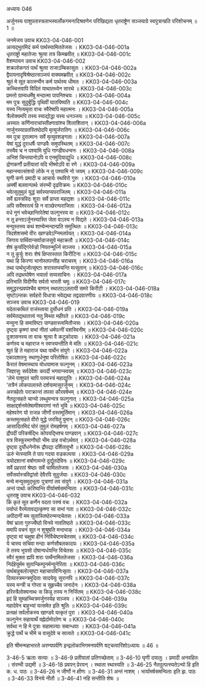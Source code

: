 अध्यायः 046

अर्जुनस्य पाशुपतास्त्रलाभस्वर्लोकगमनादिश्रवणेन परिखिद्यता धृतराष्ट्रेण सञ्जयाग्रे स्वपुत्रान्प्रति परिशोचनम् ॥ 1 ॥

जनमेजय उवाच 	KK03-04-046-001  
अत्यद्भुतमिदं कर्म पार्थस्यामिततेजसः ।	KK03-04-046-001a  
धृतराष्ट्रो महातेजाः श्रुत्वा तत्र किमब्रवीत् ॥	KK03-04-046-001c  
वैशम्पायन उवाच  	KK03-04-046-002  
शक्रलोकगतं पार्थं श्रुत्वा राजाऽम्बिकासुतः ।	KK03-04-046-002a  
द्वैपायनादृषिश्रेष्ठात्सञ्जयं वाक्यमब्रवीत् ॥	KK03-04-046-002c  
श्रुतं मे सूत कार्त्स्न्येन कर्म पार्थस्य धीमतः ।	KK03-04-046-003a  
कच्चित्तवापि विदितं याथातथ्येन सारथे ॥	KK03-04-046-003c  
प्रमत्तो ग्राम्यधर्मेषु मन्दात्मा पापनिश्चयः ।	KK03-04-046-004a  
मम पुत्रः सुदुर्बुद्धिः पृथिवीं घातयिष्यति ॥	KK03-04-046-004c  
यस्य नित्यमृता वाचः स्वैरेष्वपि महात्मनः ।	KK03-04-046-005a  
त्रैलोक्यमपि तस्य स्याद्योद्धा यस्य धनञ्जयः ॥	KK03-04-046-005c  
अस्यतः कर्णिनाराचांस्तीक्ष्णाग्रांश्च शिलाशितान् ।	KK03-04-046-006a  
नार्जुनस्याग्रतस्तिष्ठेदपि मृत्युर्जरातिगः ॥	KK03-04-046-006c  
मम पुत्रा दुरात्मानः सर्वे मृत्युवशङ्गताः ।	KK03-04-046-007a  
येषां युद्धं दुराधर्षैः पाण्डवैः समुपस्थितम् ॥	KK03-04-046-007c  
तस्यैव च न पश्यामि युधि गाण्डीवधन्वनः ।	KK03-04-046-008a  
अनिशं चिन्तयानोऽपि य एनमुदियाद्युधि ॥	KK03-04-046-008c  
द्रोणकर्णौ प्रतीयातां यदि भीष्मोऽपि वा रणे ।	KK03-04-046-009a  
महान्स्यात्संशयो लोके न तु पश्यामि नो जयम् ॥	KK03-04-046-009c  
घृणी कर्णः प्रमादी च आचार्यः स्थविरो गुरुः ।	KK03-04-046-010a  
अमर्षी बलवान्पार्थः संरम्भी दृढविक्रमः ॥	KK03-04-046-010c  
भवेत्सुतुमुलं युद्धं सर्वस्याप्यपराजितम् ।	KK03-04-046-011a  
सर्वे ह्यस्त्रविदः शूराः सर्वे प्राप्ता महद्यशः ॥	KK03-04-046-011c  
अपि सर्वेश्वरत्वं हि न वाञ्छेरन्पराजिताः ।	KK03-04-046-012a  
वधे नूनं भवेच्छान्तिरेतेषां फल्गुनस्य वा ॥	KK03-04-046-012c  
न तु हन्ताऽर्जुनस्यास्ति जेता वाऽस्य न विद्यते ।	KK03-04-046-013a  
मन्युस्तस्य कथं शाम्येन्मन्दान्प्रति समुत्थितः ॥	KK03-04-046-013c  
त्रिदशेशसमो वीरः खाण्डवेऽग्निमतर्पयत् ।	KK03-04-046-014a  
जिगाय पार्थिवान्सर्वान्राजसूये महाक्रतौ ॥	KK03-04-046-014c  
शेषं कुर्याद्गिरेर्वज्रो निपतन्मूर्ध्नि सञ्जय ।	KK03-04-046-015a  
न तु कुर्युः शराः शेषं क्षिप्तास्तात किरीटिना ॥	KK03-04-046-015c  
यथा हि किरणा भानोस्तपन्तीह चराचरम् ।	KK03-04-046-016a  
तथा पार्थभुजोत्सृष्टाः शरास्तप्स्यन्ति मत्सुतान् ॥	KK03-04-046-016c  
अपि तद्रथघोषेण भयार्ता सव्यसाचिनः ।	KK03-04-046-017a  
प्रतिभाति विदीर्णेव सर्वतो भारती चमूः ॥	KK03-04-046-017c  
समुद्धरन्प्रवपंश्चैव बाणान् स्थाताऽऽततायी समरे किरीटी ।	KK03-04-046-018a  
सृष्टोऽन्तकः सर्वहरो विधात्रा भवेद्यथा तद्वदवारणीयः ॥	KK03-04-046-018c  
सञ्जय उवाच 	KK03-04-046-019  
यदेतत्कथितं राजंस्त्वया दुर्योधनं प्रति ।	KK03-04-046-019a  
सर्वमेतद्यथातत्त्वं नतु मिथ्या महीपते ॥	KK03-04-046-019c  
मन्युना हि समाविष्टाः पाण्डवास्त्वमितौजसः ।	KK03-04-046-020a  
दृष्ट्वा कृष्णां सभां नीतां धर्मपत्नीं यशस्विनीम् ॥	KK03-04-046-020c  
दुःशासनस्य ता वाचः श्रुत्वा वै कटुकोदयाः ।	KK03-04-046-021a  
कर्णस्य च महाराज न स्वप्स्यन्तीति मे मतिः ॥	KK03-04-046-021c  
श्रुतं हि ते महाराज यथा पार्थेन संयुगे ।	KK03-04-046-022a  
एकादशतनुः स्थाणुर्धनुषा परितोषितः ॥	KK03-04-046-022c  
कैरातं वेषमास्थाय योधयामास फल्गुनम् ।	KK03-04-046-023a  
जिज्ञासुः सर्वदेवेशः कपर्दी भगवान्स्वयम् ॥	KK03-04-046-023c  
\'लेभे पाशुपतं चापि परमास्त्रं महाद्युतिः ।	KK03-04-046-024a  
\'तत्रैनं लोकपालास्ते दर्शयामासुरर्जुनम् ।	KK03-04-046-024c  
अस्त्रहेतोः पराक्रान्तं तपसा कौरवर्षभम् ॥	KK03-04-046-024e  
नैतदुत्सहते चान्यो लब्धुमन्यत्र फल्गुनात् ।	KK03-04-046-025a  
साक्षाद्दर्शनमेतेषामीश्वराणां नरो भुवि ॥	KK03-04-046-025c  
महेश्वरेण यो राजन्न जीर्णो ग्रस्तमूर्तिमान् ।	KK03-04-046-026a  
कस्तमुत्सहते वीरो युद्धे जरयितुं पुमान् ॥	KK03-04-046-026c  
आसादितमिदं घोरं तुमुलं रोमहर्षणम् ।	KK03-04-046-027a  
द्रौपदीं परिकर्षद्भिः कोपयद्भिश्च पाण्डवान् ॥	KK03-04-046-027c  
यत्र विस्फुरमाणौष्ठो भीमः प्राह वचोऽर्थवत् ।	KK03-04-046-028a  
दृष्ट्वा दुर्योधनेनोरू द्रौपद्या दर्शितावुभौ ॥	KK03-04-046-028c  
ऊरुं भेत्स्यामि ते पाप गदया वज्रकल्पया ।	KK03-04-046-029a  
त्रयोदशानां वर्षाणामन्ते दुर्द्यूतदेविनः ॥	KK03-04-046-029c  
सर्वे प्रहरतां श्रेष्ठाः सर्वे चामिततेजसः ।	KK03-04-046-030a  
सर्वेसर्वास्त्रविद्वांसो देवैरपि सुदुर्जयाः ॥	KK03-04-046-030c  
मन्ये मन्युसमुद्भूताः पुत्राणां तव संयुगे ।	KK03-04-046-031a  
अन्तं पार्थाः करिष्यन्ति वीर्यामर्षसमन्विताः ॥	KK03-04-046-031c  
धृतराष्ट्र उवाच 	KK03-04-046-032  
किं कृतं सूत कर्णेन वदता परुषं वचः ।	KK03-04-046-032a  
पर्याप्तं वैरमेतावद्यत्कृष्णा सा सभां गता ॥	KK03-04-046-032c  
अपीदानीं मम सुतास्तिष्ठेरन्मन्दचेतसः ।	KK03-04-046-033a  
येषां भ्राता गुरुर्ज्येष्ठो विनये नावतिष्ठते ॥	KK03-04-046-033c  
ममापि वचनं सूत न शुश्रूषति मन्दभाक् ।	KK03-04-046-034a  
दृष्ट्वा मां चक्षुषा हीनं निर्विचेष्टमचेतसम् ॥	KK03-04-046-034c  
ये चास्य सचिवा मन्दाः कर्णसौबलकादयः ।	KK03-04-046-035a  
ते तस्य भूयसो दोषान्वर्धयन्ति विचेतसः ॥	KK03-04-046-035c  
स्वैरं मुक्ता ह्यपि शराः पार्थेनामिततेजसा ।	KK03-04-046-036a  
निर्दहेयुर्मम सुतान्किम्पुनर्मन्युनेरिताः ॥	KK03-04-046-036c  
पार्थबाहुबलोत्सृष्टा महाचापविनिःसृताः ।	KK03-04-046-037a  
दिव्यास्त्रमन्त्रमुदिताः सादयेयुः सुरानपि ॥	KK03-04-046-037c  
यस्य मन्त्री च गोप्ता च सुहृच्चैव जनार्दनः ।	KK03-04-046-038a  
हरिस्त्रैलोक्यनाथः स किन्नु तस्य न निर्जितम् ॥	KK03-04-046-038c  
इदं हि सुमहच्चित्रमर्जुनस्येह सञ्जय ।	KK03-04-046-039a  
महादेवेन बाहुभ्यां यत्समेत इति श्रुतिः ॥	KK03-04-046-039c  
प्रत्यक्षं सर्वलोकस्य खाण्डवे यत्कृतं पुरा ।	KK03-04-046-040a  
फल्गुनेन सहायार्थे वह्नेर्दामोदरेण च ॥	KK03-04-046-040c  
सर्वथा न हि मे पुत्राः सहामात्याः सबान्धवाः ।	KK03-04-046-041a  
क्रुद्धे पार्थे च भीमे च वासुदेवे च सात्वते ॥	KK03-04-046-041c  

इति श्रीमन्महाभारते अरण्यपर्वणि इन्द्रलोकाभिगमनपर्वणि षट्चत्वारिंशोऽध्यायः ॥ 46 ॥

3-46-5 ऋताः सत्याः ॥ 3-46-9 प्रतीयातां प्रतिगच्छेताम् ॥ 3-46-10 घृणी दयालुः । प्रमादी अनवहितः । संरम्भी उद्यमी ॥ 3-46-18 प्रवपन् प्रेरयन् । स्थाता स्थास्यति ॥ 3-46-25 नैतदुत्पत्स्यतेऽन्यो हि इति क. ध. पाठः ॥ 3-46-26 न जीर्णो न क्षीणः ॥ 3-46-31 अन्तं नाशम् । भार्यामर्षसमन्विताः इति झ. पाठः ॥ 3-46-33 विनये नीतौ ॥ 3-46-41 नहि सन्तीति शेषः ॥
